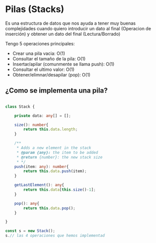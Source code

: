 # Pilas (Stacks)

Es una estructura de datos que nos ayuda a tener muy buenas complejidades cuando quiero introducir un dato al final (Operacion de inserción) y obtener un dato del final (Lectura/Borrado)

Tengo 5 operaciones principales:

- Crear una pila vacia: O(1)
- Consultar el tamaño de la pila: O(1)
- Insertar/apilar (comunmente se llama push): O(1)
- Consultar el ultimo valor: O(1)
- Obtener/elimnar/desapilar (pop): O(1)

## ¿Como se implementa una pila?

```ts

class Stack {

    private data: any[] = [];

    size(): number{
        return this.data.length;
    }

    /**
     * Adds a new element in the stack
     * @param {any}: the item to be added
     * @return {number}: the new stack size
     * */
    push(item: any): number{
        return this.data.push(item);
    }

    getLastElement(): any{
        return this.data[this.size()-1];
    }

    pop(): any{
        return this.data.pop();
    }

}

const s = new Stack();
s.// las 4 operaciones que hemos implementad

```
